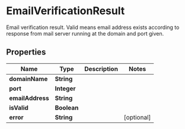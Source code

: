 

# EmailVerificationResult

Email verification result. Valid means email address exists according to response from mail server running at the domain and port given.
## Properties

Name | Type | Description | Notes
------------ | ------------- | ------------- | -------------
**domainName** | **String** |  | 
**port** | **Integer** |  | 
**emailAddress** | **String** |  | 
**isValid** | **Boolean** |  | 
**error** | **String** |  |  [optional]



